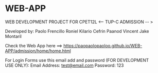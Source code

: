 # WEB-APP
WEB DEVELOPMENT PROJECT FOR CPET12L
<-- TUP-C ADMISSION -- >

Developed by:
  Paolo Frencillo
  Roniel Kilario
  Cefrin Paanod
  Vincent Jake Montaril

Check the Web App here ==> https://paopaolopaoloo.github.io/WEB-APP/admission/home/home.html

For Login Forms use this email add and password (FOR DEVELOPMENT USE ONLY):
  Email Address: test@email.com
  Password: 123
